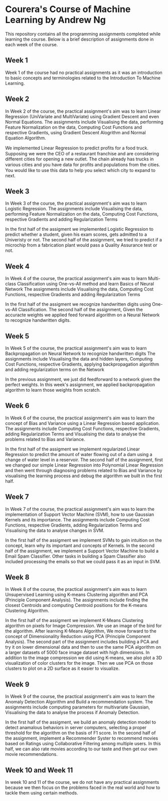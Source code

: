 # Courera's Course of Machine Learning by Andrew Ng
This repository contains all the programming assignments completed while learning the course. Below is a brief description of assignments done in each week of the course.

## Week 1
Week 1 of the course had no practical assignments as it was an introduction to basic concepts and terminologies related to the Introduction To Machine Learning.

## Week 2
In Week 2 of the course, the practical assignment's aim was to learn Linear Regression (UniVariate and MultiVariate) using Gradient Descent and even Normal Equations.
The assignments include Visualising the data, performing Feature Normalization on the data, Computing Cost Functions and respective Gradients, using Gradient Descent Alogrithm and
Normal Equation Algorithm. 

We implemented Linear Regression to predict proﬁts for a food truck. Supposing we were the CEO of a restaurant franchise and are considering different cities for opening a new outlet.
The chain already has trucks in various cities and you have data for proﬁts and populations from the cities.
You would like to use this data to help you select which city to expand to next. 

## Week 3
In Week 3 of the course, the practical assignment's aim was to learn Logistic Regression.
The assignments include Visualising the data, performing Feature Normalization on the data, Computing Cost Functions, respective Gradients and adding Regularization Terms

In the first half of the assigment we implemented Logistic Regression to predict whether a student, given his exam scores, gets admitted to a Univeristy or not. The second half
of the assignment, we tried to predict if a microchip from a fabrication plant would pass a Quality Assurance test or not.

## Week 4
In Week 4 of the course, the practical assignment's aim was to learn Multi-class Classification using One-vs-All method and learn Basics of Neural Network
The assignments include Visualising the data, Computing Cost Functions, respective Gradients and adding Regularization Terms

In the first half of the assigment we recognize handwritten digits using One-vs-All Classification. The second half
of the assignment, Given the accuracte weights we applied feed forward algorithm on a Neural Network to recognize handwritten digits.

## Week 5
In Week 5 of the course, the practical assignment's aim was to learn Backpropagation on Neural Network to recognize handwritten digits
The assignments include Visualising the data and hidden layers, Computing Cost Functions, respective Gradients, applying backpropagation algorithm and adding regularization terms on the Network

In the previous assignment, we just did feedforward to a network given the perfect weights. In this week's assignment, we applied backpropagation algorithm to learn those weights from scratch.

## Week 6
In Week 6 of the course, the practical assignment's aim was to learn the concept of Bias and Variance using a Linear Regression based application.
The assignments include Computing Cost Functions, respective Gradients, adding Regularization Terms and Visualising the data to analyse the problems related to Bias and Variance.

In the first half of the assigment we implement regularized Linear Regression to predict the amount of water flowing out of a dam using a change of water level in a reservoir.
The second half of the assignment, first we changed our simple Linear Regression into Polynomial Linear Regression and then went through diagnosing problems related to
Bias and Variance by visualising the learning process and debug the algorithm we built in the first half.

## Week 7
In Week 7 of the course, the practical assignment's aim was to learn the implementation of Support Vector Machine (SVM), how to use Gaussian Kernels and its importance.
The assignments include Computing Cost Functions, respective Gradients, adding Regularization Terms and Visualising the data to analyse changes in SVM.

In the first half of the assigment we implement SVMs to gain intuition on the concept, learn why its important and concepts of Kernels. In the second half of the assignment,
we implement a Support Vector Machine to build a Email Spam Classifier. Other tasks in building a Spam Classifier also included processing the emails so that we could pass it as an input in SVM.

## Week 8
In Week 8 of the course, the practical assignment's aim was to learn Unsupervised Learning using K-means Clustering algorithm and PCA (Principle Component Analysis).
The assignments include finding the closest Centroids and computing Centroid positions for the K-means Clustering Algorithm.

In the first half of the assigment we implement K-Means Clustering algorithm on pixels for Image Compression. We use an image of the bird for the algorithm. After learning K-Means
Algorithm, We move forward to the concept of Dimensionality Reduction using PCA (Principle Component Analysis). The second part of the assignment includes building a PCA and try it on
lower dimensional data and then to use the same PCA algorithm on a larger datasets of 5000 face image dataset with high dimensions. In addition to the image compression we did using K-means,
we also plot a 3D visualization of color clusters for the image. Then we use PCA on those clusters to plot on a 2D surface as it easier to visualize.

## Week 9
In Week 9 of the course, the practical assignment's aim was to learn the Anomaly Detection Algorithm and Build a recommendation system.
The assignments include computing parameters for multivariate Gaussian, Visualising the data to analyse the process if Anomaly Detection.

In the first half of the assigment, we build an anomaly detection model to detect anamalous behaviors in server computers, selecting a proper threshold for the algorithm on the basis of F1 score.
In the second half of the assignment, implement a Recommender Syster to recommend movies based on Ratings using Collaborative Filtering among multiple users. In this half, we can also rate movies according
to our taste and then get our own movie recommendations.

## Week 10 and Week 11
In week 10 and 11 of the course, we do not have any practical assignments because we then focus on the problems faced in the real world and how to tackle them using certain methods.
